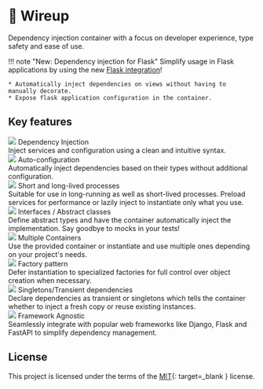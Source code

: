 # :thread: Wireup

Dependency injection container with a focus on developer experience, type safety and ease of use.

!!! note "New: Dependency injection for Flask"
    Simplify usage in Flask applications by using the new [Flask integration](flask_integration.md)!

    * Automatically inject dependencies on views without having to manually decorate.
    * Expose flask application configuration in the container.

## Key features

<div class="card-container">
    <div class="card">
        <div class="card-title">
            <img src="https://cdn.jsdelivr.net/gh/jdecked/twemoji@14.1.2/assets/72x72/27a1.png" /> 
            Dependency Injection
        </div>
        Inject services and configuration using a clean and intuitive syntax.
    </div>
    <div class="card">
        <div class="card-title">
            <img src="https://cdn.jsdelivr.net/gh/jdecked/twemoji@14.1.2/assets/72x72/2699.png" /> 
            Auto-configuration
        </div>
        Automatically inject dependencies based on their types without additional configuration.
    </div>
    <div class="card">
        <div class="card-title">
            <img src="https://cdn.jsdelivr.net/gh/jdecked/twemoji@14.1.2/assets/72x72/231b.png" /> 
            Short and long-lived processes
        </div>
        Suitable for use in long-running as well as short-lived processes.
        Preload services for performance or lazily inject to instantiate only what you use.
    </div>
    <div class="card">
        <div class="card-title">
            <img src="https://cdn.jsdelivr.net/gh/jdecked/twemoji@14.1.2/assets/72x72/1f4dc.png" /> 
            Interfaces / Abstract classes
        </div>
        Define abstract types and have the container automatically inject the implementation.
        Say goodbye to mocks in your tests!
    </div>
    <div class="card">
        <div class="card-title">
            <img src="https://cdn.jsdelivr.net/gh/jdecked/twemoji@14.1.2/assets/72x72/1f465.png" /> 
            Multiple Containers
        </div>
        Use the provided container or instantiate and use multiple ones depending on your project's needs.
    </div>
    <div class="card">
        <div class="card-title">
            <img src="https://cdn.jsdelivr.net/gh/jdecked/twemoji@14.1.2/assets/72x72/1f3ed.png" />
            Factory pattern
        </div>
        Defer instantiation to specialized factories for full control over object creation when necessary.
    </div>
    <div class="card">
        <div class="card-title">
            <img src="https://cdn.jsdelivr.net/gh/jdecked/twemoji@14.1.2/assets/72x72/31-20e3.png" /> 
            Singletons/Transient dependencies
        </div>
        Declare dependencies as transient or singletons which tells the container whether 
        to inject a fresh copy or reuse existing instances.
    </div>
    <div class="card">
        <div class="card-title">
            <img src="https://cdn.jsdelivr.net/gh/jdecked/twemoji@14.1.2/assets/72x72/2753.png" /> 
            Framework Agnostic
        </div>
        Seamlessly integrate with popular web frameworks like Django, Flask and FastAPI
        to simplify dependency management.
    </div>

</div>

## License

This project is licensed under the terms of the
[MIT](https://github.com/maldoinc/wireup/blob/master/license.md){: target=_blank } license.
